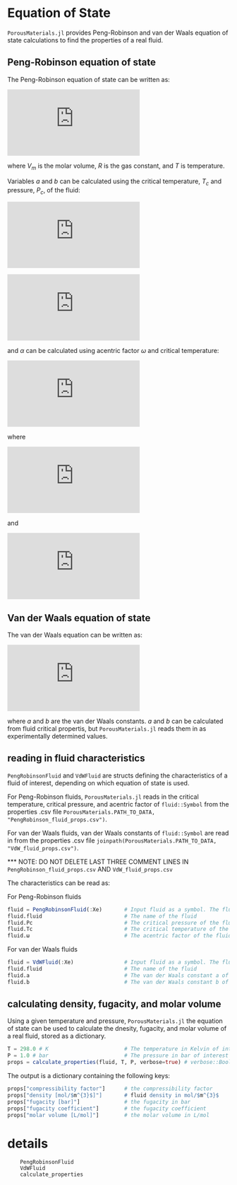 # Equation of State

`PorousMaterials.jl` provides Peng-Robinson and van der Waals equation of state calculations to find the properties of a real fluid.

## Peng-Robinson equation of state
The Peng-Robinson equation of state can be written as:

![PREOS](https://latex.codecogs.com/gif.latex?P%20%3D%5Cfrac%7BRT%7D%7BV%7Bm%7D-b%7D-%5Cfrac%7Ba%5Calpha%7D%7BV%7B%7Bm%7D%7D%5E%7B2%7D&plus;2bV%7Bm%7D-b%5E%7B2%7D%7D)

where $V_{m}$ is the molar volume, $R$ is the gas constant, and $T$ is temperature.

Variables $a$ and $b$ can be calculated using the critical temperature, $T_{c}$ and pressure, $P_{c}$, of the fluid:

![PREOS_a](https://latex.codecogs.com/gif.latex?a%20%5Capprox%20%5Cfrac%7B0.457235%26space%3BR%5E%7B2%7DT%20_%7Bc%7D%5E%7B2%7D%7D%7BP_%7Bc%7D%7D)

![PREOS_b](https://latex.codecogs.com/gif.latex?b%26space%3B%5Capprox%26space%3B%5Cfrac%7B0.07780%26space%3BR%26space%3B%20T_%7Bc%7D%7D%7BP_%7Bc%7D%7D)

and $\alpha$ can be calculated using acentric factor $\omega$ and critical temperature:

![PREOS_alpha](https://latex.codecogs.com/gif.latex?%5Calpha%26space%3B%3D%26space%3B%281%26plus%3B%5Ckappa%281-T_%7Br%7D%5E%7B%5Cfrac%20%7B1%7D%7B2%7D%7D%29%29%5E%7B2%7D)

where

![PREOS_kappa](https://latex.codecogs.com/gif.latex?%5Ckappa%20%5Capprox%200.37464&plus;1.54226%5Comega-0.26992%5Comega%5E%7B2%7D)

and

![PREOS_Tr](https://latex.codecogs.com/gif.latex?T_%7Br%7D%26space%3B%3D%26space%3B%5Cfrac%7BT%7D%7BT_%7Bc%7D%7D)

## Van der Waals equation of state
The van der Waals equation can be written as:

![VDWEOS](https://latex.codecogs.com/gif.latex?%28P%26space%3B%26plus%3B%26space%3B%5Cfrac%7Ba%7D%7BV%7B_%7Bm%7D%7D%5E%7B2%7D%7D%29%28V_%7Bm%7D%20%26space%3B-%26space%3Bb%29%26space%3B%3D%26space%3BRT)

where $a$ and $b$ are the van der Waals constants. $a$ and $b$ can be calculated from fluid critical propertis, but `PorousMaterials.jl` reads them in as experimentally determined values.

## reading in fluid characteristics

`PengRobinsonFluid` and `VdWFluid` are structs defining the characteristics of a fluid of interest, depending on which equation of state is used.

For Peng-Robinson fluids, `PorousMaterials.jl` reads in the critical temperature, critical pressure, and acentric factor of `fluid::Symbol` from the properties .csv file `PorousMaterials.PATH_TO_DATA, "PengRobinson_fluid_props.csv")`.

For van der Waals fluids, van der Waals constants of `fluid::Symbol` are read in from the properties .csv file `joinpath(PorousMaterials.PATH_TO_DATA, "VdW_fluid_props.csv")`.

*** NOTE: DO NOT DELETE LAST THREE COMMENT LINES IN `PengRobinson_fluid_props.csv` AND `VdW_fluid_props.csv`

The characteristics can be read as:

For Peng-Robinson fluids

```julia
fluid = PengRobinsonFluid(:Xe)       # Input fluid as a symbol. The fluids reader stores the information in fluid as a struct
fluid.fluid                          # The name of the fluid
fluid.Pc                             # The critical pressure of the fluid
fluid.Tc                             # The critical temperature of the fluid
fluid.ω                              # The acentric factor of the fluid
```

For van der Waals fluids

```julia
fluid = VdWFluid(:Xe)                # Input fluid as a symbol. The fluids reader stores the information in fluid as a struct
fluid.fluid                          # The name of the fluid
fluid.a                              # The van der Waals constant a of the fluid
fluid.b                              # The van der Waals constant b of the fluid
```

## calculating density, fugacity, and molar volume
Using a given temperature and pressure, `PorousMaterials.jl` the equation of state can be used to calculate the dnesity, fugacity, and molar volume of a real fluid, stored as a dictionary.
```julia
T = 298.0 # K                        # The temperature in Kelvin of interest type Float64.
P = 1.0 # bar                        # The pressure in bar of interest type Float64.
props = calculate_properties(fluid, T, P, verbose=true) # verbose::Bool will print results if `true`
```

The output is a dictionary containing the following keys:
```julia
props["compressibility factor"]      # the compressibility factor
props["density [mol/$m^{3}$]"]       # fluid density in mol/$m^{3}$
props["fugacity [bar]"]              # the fugacity in bar
props["fugacity coefficient"]        # the fugacity coefficient
props["molar volume [L/mol]"]        # the molar volume in L/mol
```

# details
```@docs
    PengRobinsonFluid
    VdWFluid
    calculate_properties
```

